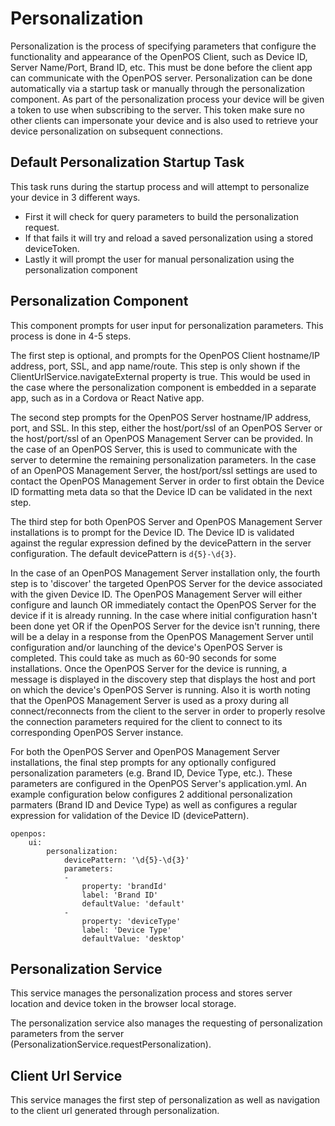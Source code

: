 # Personalization

Personalization is the process of specifying parameters that configure the functionality and appearance of the OpenPOS Client, such as Device ID, Server Name/Port, Brand ID, etc.  This must be done before the client app can communicate with the OpenPOS server.  Personalization can be done automatically via a startup task or manually through the personalization component.
As part of the personalization process your device will be given a token to use when subscribing to the server. This token make sure no other clients can impersonate your device and is also used to retrieve your device personalization on subsequent connections.

## Default Personalization Startup Task

This task runs during the startup process and will attempt to personalize your device in 3 different ways. 
- First it will check for query parameters to build the personalization request.
- If that fails it will try and reload a saved personalization using a stored deviceToken.
- Lastly it will prompt the user for manual personalization using the personalization component

## Personalization Component

This component prompts for user input for personalization parameters.  This process is done in 4-5 steps.  

The first step is optional, and prompts for the OpenPOS Client hostname/IP address, port, SSL, and app name/route.  This step is only shown if the ClientUrlService.navigateExternal property is true.  This would be used in the case where the personalization component is embedded in a separate app, such as in a Cordova or React Native app.

The second step prompts for the OpenPOS Server hostname/IP address, port, and SSL. In this step, either the host/port/ssl of an OpenPOS Server or the host/port/ssl of an OpenPOS Management Server can be provided.  In the case of an OpenPOS Server, this is used to communicate with the server to determine the remaining personalization parameters.  In the case of an OpenPOS Management Server, the host/port/ssl settings are used to contact the OpenPOS Management Server in order to first obtain the Device ID formatting meta data so that the Device ID can be validated in the next step.

The third step for both OpenPOS Server and OpenPOS Management Server installations is to prompt for the Device ID. The Device ID is validated against the regular expression defined by the devicePattern in the server configuration. The default devicePattern is `d{5}-\d{3}`.

In the case of an OpenPOS Management Server installation only, the fourth step is to 'discover' the targeted OpenPOS Server for the device associated with the given Device ID. The OpenPOS Management Server will either configure and launch OR immediately contact the OpenPOS Server for the device if it is already running.  In the case where initial configuration hasn't been done yet OR if the OpenPOS Server for the device isn't running, there will be a delay in a response from the OpenPOS Management Server until configuration and/or launching of the device's OpenPOS Server is completed. This could take as much as 60-90 seconds for some installations.  Once the OpenPOS Server for the device is running, a message is displayed in the discovery step that displays the host and port on which the device's OpenPOS Server is running. Also it is worth noting that the OpenPOS Management Server is used as a proxy during all connect/reconnects from the client to the server in order to properly resolve the connection parameters required for the client to connect to its corresponding OpenPOS Server instance.

For both the OpenPOS Server and OpenPOS Management Server installations, the final step prompts for any optionally configured personalization parameters (e.g. Brand ID, Device Type, etc.).  These parameters are configured in the OpenPOS Server's application.yml.  An example configuration below configures 2 additional personalization parmaters (Brand ID and Device Type) as well as configures a regular expression for validation of the Device ID (devicePattern).

```
openpos:
    ui:
        personalization:
            devicePattern: '\d{5}-\d{3}'
            parameters:
            -
                property: 'brandId'
                label: 'Brand ID'
                defaultValue: 'default'
            -
                property: 'deviceType'
                label: 'Device Type'
                defaultValue: 'desktop'
```

## Personalization Service

This service manages the personalization process and stores server location and device token in the browser local storage.

The personalization service also manages the requesting of personalization parameters from the server (PersonalizationService.requestPersonalization).

## Client Url Service

This service manages the first step of personalization as well as navigation to the client url generated through personalization.


